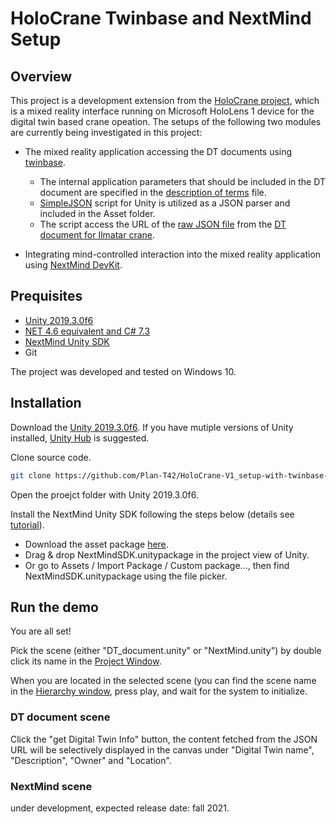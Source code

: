 # HoloCrane Twinbase and NextMind Setup

## Overview
This project is a development extension from the [HoloCrane project](https://github.com/Plan-T42/HoloCrane), which is a mixed reality interface running on Microsoft HoloLens 1 device for the digital twin based crane opeation.
The setups of the following two modules are currently being investigated in this project:
 
* The mixed reality application accessing the DT documents using [twinbase](https://github.com/twinbase/twinbase).  
    * The internal application parameters that should be included in the DT document are specified in the [description of terms](https://github.com/Plan-T42/HoloCrane-V1_setup-with-twinbase-and-NextMind/blob/master/Descriptions%20of%20terms.md) file.
    * [SimpleJSON](https://github.com/HenrikPoulsen/SimpleJSON) script for Unity is utilized as a JSON parser and included in the Asset folder.    
    * The script access the URL of the [raw JSON file](https://dtw.dtp.fi/crane-ilmatar/index.json) from the [DT document for Ilmatar crane](https://dtw.dtp.fi/crane-ilmatar/).

* Integrating mind-controlled interaction into the mixed reality application using [NextMind DevKit](https://www.next-mind.com/documentation).



## Prequisites

- [Unity 2019.3.0f6](https://unity3d.com/get-unity/download/archive)
- [NET 4.6 equivalent and C# 7.3](https://docs.unity3d.com/2019.3/Documentation/Manual/CSharpCompiler.html)
- [NextMind Unity SDK](https://www.next-mind.com/documentation/unity-sdk/download/)
- Git

The project was developed and tested on Windows 10. 

## Installation 

Download the [Unity 2019.3.0f6](https://unity3d.com/get-unity/download/archive). 
If you have mutiple versions of Unity installed, [Unity Hub](https://docs.unity3d.com/Manual/GettingStartedInstallingHub.html) is suggested.

Clone source code.
```sh
git clone https://github.com/Plan-T42/HoloCrane-V1_setup-with-twinbase-and-NextMind.git
```

Open the proejct folder with Unity 2019.3.0f6.

Install the NextMind Unity SDK following the steps below (details see [tutorial](https://www.next-mind.com/documentation/unity-sdk/download/)). 

- Download the asset package [here](https://nextmind-sdk.s3-eu-west-1.amazonaws.com/unity/NextMindSDK.unitypackage).
- Drag & drop NextMindSDK.unitypackage in the project view of Unity.
- Or go to Assets / Import Package / Custom package..., then find NextMindSDK.unitypackage using the file picker.


## Run the demo

You are all set!

Pick the scene (either "DT_document.unity" or "NextMind.unity") by double click its name in the [Project Window](https://docs.unity3d.com/Manual/UsingTheEditor.html).

When you are located in the selected scene (you can find the scene name in the [Hierarchy window](https://docs.unity3d.com/Manual/UsingTheEditor.html), press play, and wait for the system to initialize. 

### DT document scene

Click the "get Digital Twin Info" button, the content fetched from the JSON URL will be selectively displayed in the canvas under "Digital Twin name", "Description", "Owner" and "Location". 

### NextMind scene 

under development, expected release date: fall 2021.

